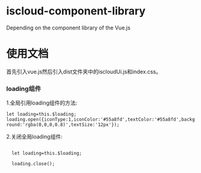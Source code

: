 # iscloud-component-library
Depending on the component library of the Vue.js

<h1>使用文档</h1>
  首先引入vue.js然后引入dist文件夹中的iscloudUi.js和index.css。
  <h3>loading组件</h3>
  <p>1.全局引用loading组件的方法:</p> 
   <div style="backgroud-color:#f8f8f8">
  <code>let loading=this.$loading;</code>
  <code>loading.open({iconType:1,iconColor:'#55a8fd',textColor:'#55a8fd',background:'rgba(0,0,0,0.8)',textSize:'12px'});</code>
  </div>
  
  <p>2.关闭全局loading组件:</p>
  <code>
  let loading=this.$loading;<br />
  loading.close();
  </code>
